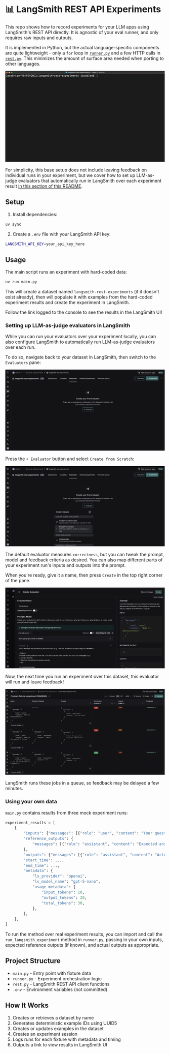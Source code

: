 # 📊 LangSmith REST API Experiments

This repo shows how to record experiments for your LLM apps using LangSmith's REST API directly. It is agnostic of your eval runner, and only requires raw inputs and outputs.

It is implemented in Python, but the actual language-specific components are quite lightweight - only a `for` loop in [`runner.py`](/runner.py) and a few HTTP calls in [`rest.py`](/rest.py). This minimizes the amount of surface area needed when porting to other languages.

![](/static/img/rest-experiment.gif)

For simplicity, this base setup does not include leaving feedback on individual runs in your experiment, but we cover how to set up LLM-as-judge evaluators that automatically run in LangSmith over each experiment result [in this section of this README](#setting-up-llm-as-judge-evaluators-in-langsmith).

## Setup

1. Install dependencies:

```bash
uv sync
```

2. Create a `.env` file with your LangSmith API key:
```bash
LANGSMITH_API_KEY=your_api_key_here
```

## Usage

The main script runs an experiment with hard-coded data:

```bash
uv run main.py
```

This will create a dataset named `langsmith-rest-experiments` (if it doesn't exist already), then will populate it with examples from the hard-coded experiment results and create the experiment in LangSmith.

Follow the link logged to the console to see the results in the LangSmith UI!

### Setting up LLM-as-judge evaluators in LangSmith

While you can run your evaluators over your experiment locally, you can also configure LangSmith to automatically run LLM-as-judge evaluators over each run.

To do so, navigate back to your dataset in LangSmith, then switch to the `Evaluators` pane:

![](/static/img/create-evaluator.png)

Press the `+ Evaluator` button and select `Create from Scratch`:

![](/static/img/create-from-scratch.png)

The default evaluator measures `correctness`, but you can tweak the prompt, model and feedback criteria as desired. You can also map different parts of your experiment run's inputs and outputs into the prompt.

When you're ready, give it a name, then press `Create` in the top right corner of the pane.

![](/static/img/save-changes.png)

Now, the next time you run an experiment over this dataset, this evaluator will run and leave feedback!

![](/static/img/experiment-with-feedback.png)

LangSmith runs these jobs in a queue, so feedback may be delayed a few minutes.

### Using your own data

`main.py` contains results from three mock experiment runs:

```python
experiment_results = [
    {
        "inputs": {"messages": [{"role": "user", "content": "Your question"}]},
        "reference_outputs": {
            "messages": [{"role": "assistant", "content": "Expected answer (optional)"}]
        },
        "outputs": {"messages": [{"role": "assistant", "content": "Actual answer"}]},
        "start_time": ...,
        "end_time": ...,
        "metadata": {
            "ls_provider": "openai",
            "ls_model_name": "gpt-5-nano",
            "usage_metadata": {
                "input_tokens": 10,
                "output_tokens": 20,
                "total_tokens": 30,
            },
        },
    },
]
```

To run the method over real experiment results, you can import and call the `run_langsmith_experiment` method in `runner.py`, passing in your own inputs, expected reference outputs (if known), and actual outputs as appropriate.

## Project Structure

- `main.py` - Entry point with fixture data
- `runner.py` - Experiment orchestration logic
- `rest.py` - LangSmith REST API client functions
- `.env` - Environment variables (not committed)

## How It Works

1. Creates or retrieves a dataset by name
2. Generates deterministic example IDs using UUID5
3. Creates or updates examples in the dataset
4. Creates an experiment session
5. Logs runs for each fixture with metadata and timing
6. Outputs a link to view results in LangSmith UI
